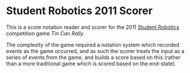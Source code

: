 # Student Robotics 2011 Scorer

This is a score notation reader and scorer for the 2011
[Student Robotics](https://www.studentrobotics.org) competition game
_Tin Can Rally_.

The complexity of the game required a notation system which recorded
events as the game occurred, and as such the scorer treats the input
as a series of events from the game, and builds a score based on this
(rather than a more traditional game which is scored based on the
end-state).
